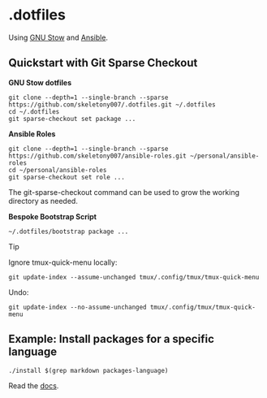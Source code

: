 # .dotfiles

Using [GNU Stow] and [Ansible].

## Quickstart with Git Sparse Checkout

**GNU Stow dotfiles**

```
git clone --depth=1 --single-branch --sparse https://github.com/skeletony007/.dotfiles.git ~/.dotfiles
cd ~/.dotfiles
git sparse-checkout set package ...
```

**Ansible Roles**

```
git clone --depth=1 --single-branch --sparse https://github.com/skeletony007/ansible-roles.git ~/personal/ansible-roles
cd ~/personal/ansible-roles
git sparse-checkout set role ...
```

The git-sparse-checkout command can be used to grow the working directory as
needed.

**Bespoke Bootstrap Script**

```
~/.dotfiles/bootstrap package ...
```

> [!TIP]
> Ignore tmux-quick-menu locally:
>
> ```
> git update-index --assume-unchanged tmux/.config/tmux/tmux-quick-menu
> ```
>
> Undo:
>
> ```
> git update-index --no-assume-unchanged tmux/.config/tmux/tmux-quick-menu
> ```

## Example: Install packages for a specific language

```
./install $(grep markdown packages-language)
```

Read the [docs](/docs/stow-packages.md#stow-packages).

[Ansible]: https://github.com/ansible/ansible
[GNU Stow]: https://www.gnu.org/software/stow/
